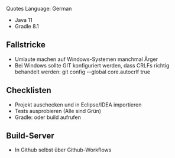 Quotes Language: German

* Java 11
* Gradle 8.1

## Fallstricke

* Umlaute machen auf Windows-Systemen manchmal Ärger
* Bei Windows sollte GIT konfiguriert werden, dass CRLFs richtig behandelt werden: git config --global core.autocrlf true

## Checklisten

* Projekt auschecken und in Eclipse/IDEA importieren
* Tests ausprobieren (Alle sind Grün)
* Gradle: <default> oder build aufrufen

## Build-Server

* In Github selbst über Github-Workflows
